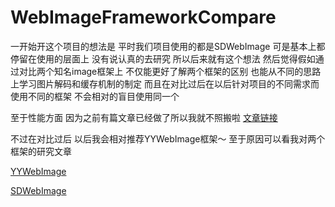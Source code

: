 # WebImageFrameworkCompare

一开始开这个项目的想法是 平时我们项目使用的都是SDWebImage 可是基本上都停留在使用的层面上 没有说认真的去研究 所以后来就有这个想法 然后觉得假如通过对比两个知名image框架上 不仅能更好了解两个框架的区别 也能从不同的思路上学习图片解码和缓存机制的制定 而且在对比过后在以后针对项目的不同需求而使用不同的框架 不会相对的盲目使用同一个

至于性能方面 因为之前有篇文章已经做了所以我就不照搬啦 [文章链接](http://www.leichunfeng.com/blog/2017/02/20/talking-about-the-decompression-of-the-image-in-ios/)

不过在对比过后 以后我会相对推荐YYWebImage框架～ 至于原因可以看我对两个框架的研究文章

[YYWebImage](./YYWebImage)

[SDWebImage](./SDWebImage)